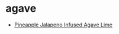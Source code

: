 # agave

 * [Pineapple Jalapeno Infused Agave Lime](index/p/pineapple-jalapeno-infused-agave-lime-51242420.json)
